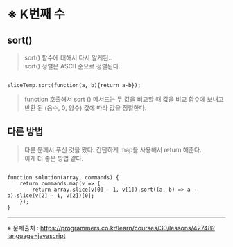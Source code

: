 #  ※ K번째 수

## sort()
> sort() 함수에 대해서 다시 알게된..   
> sort() 정렬은 ASCII 순으로 정렬된다.
<pre><code>
sliceTemp.sort(function(a, b){return a-b});
</code></pre>
> function 호출해서 sort () 메서드는 두 값을 비교할 때 값을 비교 함수에 보내고 반환 된 (음수, 0, 양수) 값에 따라 값을 정렬한다.


## 다른 방법
> 다른 분께서 푸신 것을 봤다. 간단하게 map을 사용해서 return 해준다.   
> 이게 더 좋은 방법 같다.
<pre><code>
function solution(array, commands) {
    return commands.map(v => {
        return array.slice(v[0] - 1, v[1]).sort((a, b) => a - b).slice(v[2] - 1, v[2])[0];
    });
}
</code></pre>

<hr>

※ 문제출처 : https://programmers.co.kr/learn/courses/30/lessons/42748?language=javascript
